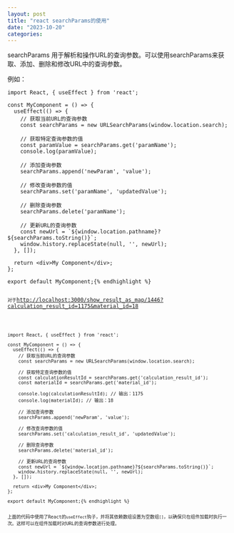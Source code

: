 ```yaml
---
layout: post
title: "react searchParams的使用"
date: "2023-10-20"
categories: 
---
```

<p>searchParams 用于解析和操作URL的查询参数。可以使用searchParams来获取、添加、删除和修改URL中的查询参数。</p>

<p>例如：</p>

<pre>
<code>import React, { useEffect } from &#39;react&#39;;

const MyComponent = () =&gt; {
  useEffect(() =&gt; {
    // 获取当前URL的查询参数
    const searchParams = new URLSearchParams(window.location.search);

    // 获取特定查询参数的值
    const paramValue = searchParams.get(&#39;paramName&#39;);
    console.log(paramValue);

    // 添加查询参数
    searchParams.append(&#39;newParam&#39;, &#39;value&#39;);

    // 修改查询参数的值
    searchParams.set(&#39;paramName&#39;, &#39;updatedValue&#39;);

    // 删除查询参数
    searchParams.delete(&#39;paramName&#39;);

    // 更新URL的查询参数
    const newUrl = `${window.location.pathname}?${searchParams.toString()}`;
    window.history.replaceState(null, &#39;&#39;, newUrl);
  }, []);

  return &lt;div&gt;My Component&lt;/div&gt;;
};

export default MyComponent;{% endhighlight %}

<p><code>对于</code><a href="http://localhost:3000/show_result_as_map/1446?calculation_result_id=1175&amp;material_id=18" target="_blank">http://localhost:3000/show_result_as_map/1446?calculation_result_id=1175&amp;material_id=18</a></p>

<pre>
<code>import React, { useEffect } from &#39;react&#39;;

const MyComponent = () =&gt; {
  useEffect(() =&gt; {
    // 获取当前URL的查询参数
    const searchParams = new URLSearchParams(window.location.search);

    // 获取特定查询参数的值
    const calculationResultId = searchParams.get(&#39;calculation_result_id&#39;);
    const materialId = searchParams.get(&#39;material_id&#39;);

    console.log(calculationResultId); // 输出：1175
    console.log(materialId); // 输出：18

    // 添加查询参数
    searchParams.append(&#39;newParam&#39;, &#39;value&#39;);

    // 修改查询参数的值
    searchParams.set(&#39;calculation_result_id&#39;, &#39;updatedValue&#39;);

    // 删除查询参数
    searchParams.delete(&#39;material_id&#39;);

    // 更新URL的查询参数
    const newUrl = `${window.location.pathname}?${searchParams.toString()}`;
    window.history.replaceState(null, &#39;&#39;, newUrl);
  }, []);

  return &lt;div&gt;My Component&lt;/div&gt;;
};

export default MyComponent;{% endhighlight %}

<p>上面的代码中使用了React的<code>useEffect</code>钩子，并将其依赖数组设置为空数组<code>[]</code>，以确保只在组件加载时执行一次。这样可以在组件加载时对URL的查询参数进行处理。</p>

